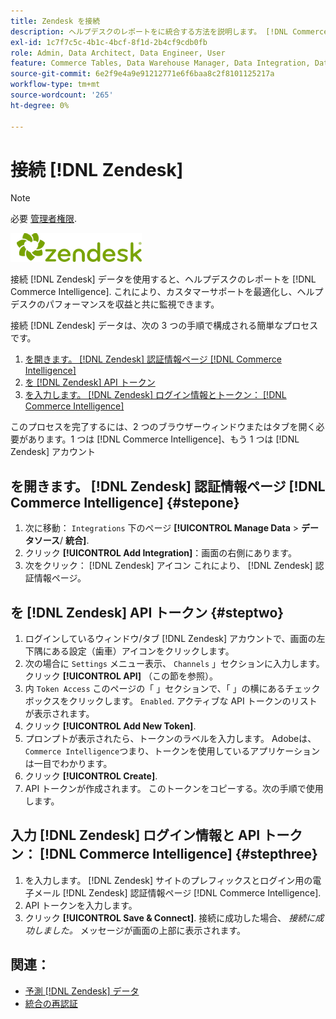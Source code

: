 ```yaml
---
title: Zendesk を接続
description: ヘルプデスクのレポートをに統合する方法を説明します。 [!DNL Commerce Intelligence].
exl-id: 1c7f7c5c-4b1c-4bcf-8f1d-2b4cf9cdb0fb
role: Admin, Data Architect, Data Engineer, User
feature: Commerce Tables, Data Warehouse Manager, Data Integration, Data Import/Export
source-git-commit: 6e2f9e4a9e91212771e6f6baa8c2f8101125217a
workflow-type: tm+mt
source-wordcount: '265'
ht-degree: 0%

---
```


# 接続 [!DNL Zendesk]

>[!NOTE]
>
>必要 [管理者権限](../../../administrator/user-management/user-management.md).

![](../../../assets/Zendesk_logo.png)

接続 [!DNL Zendesk] データを使用すると、ヘルプデスクのレポートを [!DNL Commerce Intelligence]. これにより、カスタマーサポートを最適化し、ヘルプデスクのパフォーマンスを収益と共に監視できます。

接続 [!DNL Zendesk] データは、次の 3 つの手順で構成される簡単なプロセスです。

1. [を開きます。 [!DNL Zendesk] 認証情報ページ [!DNL Commerce Intelligence]](#stepone)
1. [を [!DNL Zendesk] API トークン](#steptwo)
1. [を入力します。 [!DNL Zendesk] ログイン情報とトークン： [!DNL Commerce Intelligence]](#stepthree)

このプロセスを完了するには、2 つのブラウザーウィンドウまたはタブを開く必要があります。1 つは [!DNL Commerce Intelligence]、もう 1 つは [!DNL Zendesk] アカウント

## を開きます。 [!DNL Zendesk] 認証情報ページ [!DNL Commerce Intelligence] {#stepone}

1. 次に移動： `Integrations` 下のページ **[!UICONTROL Manage Data** > **&#x200B;データソース&#x200B;**/ **統合]**.
1. クリック **[!UICONTROL Add Integration]**：画面の右側にあります。
1. 次をクリック： [!DNL Zendesk] アイコン これにより、 [!DNL Zendesk] 認証情報ページ。

## を [!DNL Zendesk] API トークン {#steptwo}

1. ログインしているウィンドウ/タブ [!DNL Zendesk] アカウントで、画面の左下隅にある設定（歯車）アイコンをクリックします。
1. 次の場合に `Settings` メニュー表示、 `Channels` 」セクションに入力します。 クリック **[!UICONTROL API]** （この節を参照）。
1. 内 `Token Access` このページの「 」セクションで、「 」の横にあるチェックボックスをクリックします。 `Enabled`. アクティブな API トークンのリストが表示されます。
1. クリック **[!UICONTROL Add New Token]**.
1. プロンプトが表示されたら、トークンのラベルを入力します。 Adobeは、 `Commerce Intelligence`つまり、トークンを使用しているアプリケーションは一目でわかります。
1. クリック **[!UICONTROL Create]**.
1. API トークンが作成されます。 このトークンをコピーする。次の手順で使用します。

## 入力 [!DNL Zendesk] ログイン情報と API トークン： [!DNL Commerce Intelligence] {#stepthree}

1. を入力します。 [!DNL Zendesk] サイトのプレフィックスとログイン用の電子メール [!DNL Zendesk] 認証情報ページ [!DNL Commerce Intelligence].
1. API トークンを入力します。
1. クリック **[!UICONTROL Save & Connect]**. 接続に成功した場合、 *接続に成功しました。* メッセージが画面の上部に表示されます。

## 関連：

* [予測 [!DNL Zendesk] データ](../integrations/exp-zendesk-data.md)
* [統合の再認証](https://experienceleague.adobe.com/docs/commerce-knowledge-base/kb/how-to/mbi-reauthenticating-integrations.html)
